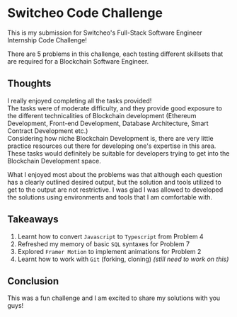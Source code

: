 # Switcheo Code Challenge #

This is my submission for Switcheo's Full-Stack Software Engineer Internship Code Challenge!

There are 5 problems in this challenge, each testing different skillsets that are required for a Blockchain Software Engineer.

## Thoughts ##

I really enjoyed completing all the tasks provided! <br />
The tasks were of moderate difficulty, and they provide good exposure to the different technicalities of Blockchain development (Ethereum Development, Front-end Development, Database Architecture, Smart Contract Development etc.) <br />
Considering how niche Blockchain Development is, there are very little practice resources out there for developing one's expertise in this area. <br />
These tasks would definitely be suitable for developers trying to get into the Blockchain Development space. <br />

What I enjoyed most about the problems was that although each question has a clearly outlined desired output, but the solution and tools utilized to get to the output are not restrictive. I was glad I was allowed to developed the solutions using environments and tools that I am comfortable with. <br />

## Takeaways ##

1. Learnt how to convert `Javascript` to `Typescript` from Problem 4
2. Refreshed my memory of basic `SQL` syntaxes for Problem 7
3. Explored `Framer Motion` to implement animations for Problem 2
4. Learnt how to work with `Git` (forking, cloning) *(still need to work on this)*

## Conclusion ##

This was a fun challenge and I am excited to share my solutions with you guys!
